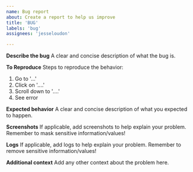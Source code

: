 ```yaml
---
name: Bug report
about: Create a report to help us improve
title: 'BUG'
labels: 'bug'
assignees: 'jesseloudon'

---
```


**Describe the bug**
A clear and concise description of what the bug is.

**To Reproduce**
Steps to reproduce the behavior:
1. Go to '...'
2. Click on '....'
3. Scroll down to '....'
4. See error

**Expected behavior**
A clear and concise description of what you expected to happen.

**Screenshots**
If applicable, add screenshots to help explain your problem. Remember to mask sensitive information/values!

**Logs**
If applicable, add logs to help explain your problem. Remember to remove sensitive information/values!

**Additional context**
Add any other context about the problem here.
